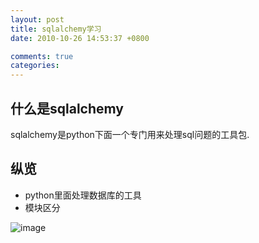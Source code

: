 ```yaml
---
layout: post
title: sqlalchemy学习
date: 2010-10-26 14:53:37 +0800

comments: true
categories: 
---
```


什么是sqlalchemy
-------------------

sqlalchemy是python下面一个专门用来处理sql问题的工具包.

纵览
-------------------

- python里面处理数据库的工具
- 模块区分

![image](http://www.sqlalchemy.org/docs/_images/sqla_arch_small.png)